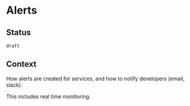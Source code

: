 # Alerts

## Status

`draft`

## Context

How alerts are created for services, and how to notify developers (email, slack).

This includes real time monitoring.
